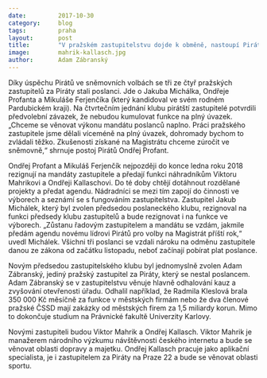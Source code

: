 ```yaml
---
date:         2017-10-30
category:     blog
tags:         praha
layout:       post
title:        "V pražském zastupitelstvu dojde k obměně, nastoupí Piráti Viktor Mahrik a Ondřej Kallasch"
image:        mahrik-kallasch.jpg
author:       Adam Zábranský
---
```


Díky úspěchu Pirátů ve sněmovních volbách se tři ze čtyř pražských zastupitelů za Piráty stali poslanci. Jde o Jakuba Michálka, Ondřeje Profanta a Mikuláše Ferjenčíka (který kandidoval ve svém rodném Pardubickém kraji). Na čtvrtečním jednání klubu pirátští zastupitelé potvrdili předvolební závazek, že nebudou kumulovat funkce na plný úvazek. „Chceme se věnovat výkonu mandátu poslanců naplno. Práci pražského zastupitele jsme dělali víceméně na plný úvazek, dohromady bychom to zvládali těžko. Zkušenosti získané na Magistrátu chceme zúročit ve sněmovně,“ shrnuje postoj Pirátů Ondřej Profant.

Ondřej Profant a Mikuláš Ferjenčík nejpozději do konce ledna roku 2018 rezignují na mandáty zastupitele a předají funkci náhradníkům Viktoru Mahrikovi a Ondřeji Kallaschovi. Do té doby chtějí dotáhnout rozdělané projekty a předat agendu. Nádradníci se mezi tím zapojí do činnosti ve výborech a seznámí se s fungováním zastupitelstva. Zastupitel Jakub Michálek, který byl zvolen předsedou poslaneckého klubu, rezignoval na funkci předsedy klubu zastupitelů a bude rezignovat i na funkce ve výborech. „Zůstanu řadovým zastupitelem a mandátu se vzdám, jakmile předám agendu novému lídrovi Pirátů pro volby na Magistrát příští rok,“ uvedl Michálek. Všichni tři poslanci se vzdali nároku na odměnu zastupitele danou ze zákona od začátku listopadu, neboť začínají pobírat plat poslance.

Novým předsedou zastupitelského klubu byl jednomyslně zvolen Adam Zábranský, jediný pražský zastupitel za Piráty, který se nestal poslancem. Adam Zábranský se v zastupitelstvu věnuje hlavně odhalování kauz a zvyšování otevřenosti úřadu. Odhalil například, že Radmila Kleslová brala 350 000 Kč měsíčně za funkce v městských firmám nebo že dva členové pražské ČSSD mají zakázky od městských firem za 1,5 miliardy korun. Mimo to dokončuje studium na Právnické fakultě Univerzity Karlovy.

Novými zastupiteli budou Viktor Mahrik a Ondřej Kallasch. Viktor Mahrik je manažerem národního výzkumu návštěvnosti českého internetu a bude se věnovat oblasti dopravy a majetku. Ondřej Kallasch pracuje jako aplikační specialista, je i zastupitelem za Piráty na Praze 22 a bude se věnovat oblasti sportu. 
